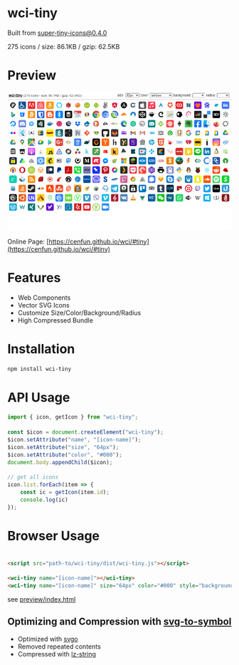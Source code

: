# wci-tiny
Built from [super-tiny-icons@0.4.0](https://github.com/edent/SuperTinyIcons)  

275 icons / size: 86.1KB / gzip: 62.5KB  



# Preview
![screenshot](preview/screenshot.png)

Online Page: [https://cenfun.github.io/wci/#tiny](https://cenfun.github.io/wci/#tiny)

# Features
* Web Components
* Vector SVG Icons 
* Customize Size/Color/Background/Radius
* High Compressed Bundle
# Installation
```sh
npm install wci-tiny
```
# API Usage
```js
import { icon, getIcon } from "wci-tiny";

const $icon = document.createElement("wci-tiny");
$icon.setAttribute("name", "[icon-name]");
$icon.setAttribute("size", "64px");
$icon.setAttribute("color", "#000");
document.body.appendChild($icon);

// get all icons
icon.list.forEach(item => {
    const ic = getIcon(item.id);
    console.log(ic)
});
```
# Browser Usage
```html

<script src="path-to/wci-tiny/dist/wci-tiny.js"></script>

<wci-tiny name="[icon-name]"></wci-tiny>
<wci-tiny name="[icon-name]" size="64px" color="#000" style="background:#f5f5f5;"></wci-tiny>
```
see [preview/index.html](preview/index.html)

## Optimizing and Compression with [svg-to-symbol](https://github.com/cenfun/svg-to-symbol)
* Optimized with [svgo](https://github.com/svg/svgo)
* Removed repeated contents
* Compressed with [lz-string](https://github.com/pieroxy/lz-string)